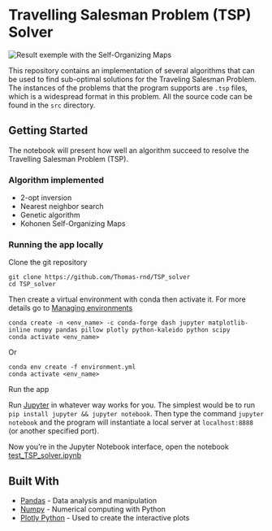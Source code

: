 # Travelling Salesman Problem (TSP) Solver

![Result exemple with the Self-Organizing Maps](https://github.com/Thomas-rnd/TSP_solver/blob/main/gif/kohonen_pka379.gif)

This repository contains an implementation of several algorithms that can be
used to find sub-optimal solutions for the Traveling Salesman Problem. The
instances of the problems that the program supports are `.tsp` files, which is
a widespread format in this problem. All the source code can be found in the
`src` directory.

## Getting Started

The notebook will present how well an algorithm succeed to resolve the Travelling Salesman Problem (TSP).

### Algorithm implemented

- 2-opt inversion
- Nearest neighbor search
- Genetic algorithm
- Kohonen Self-Organizing Maps

### Running the app locally

Clone the git repository

```
git clone https://github.com/Thomas-rnd/TSP_solver
cd TSP_solver
```

Then create a virtual environment with conda then activate it. For more details go to [Managing environments](https://docs.conda.io/projects/conda/en/latest/user-guide/tasks/manage-environments.html#create-env-file-manually)

```
conda create -n <env_name> -c conda-forge dash jupyter matplotlib-inline numpy pandas pillow plotly python-kaleido python scipy 
conda activate <env_name>
```

Or

```
conda env create -f environment.yml
conda activate <env_name>
```

Run the app

Run [Jupyter](https://jupyter.org/) in whatever way works for you. The simplest would be to run `pip install jupyter && jupyter notebook`.
Then type the command `jupyter notebook` and the program will instantiate a local server at `localhost:8888` (or another specified port).

Now you’re in the Jupyter Notebook interface, open the notebook [test_TSP_solver.ipynb](http://localhost:8888/notebooks/test_TSP_solver.ipynb) 

## Built With

- [Pandas](https://pandas.pydata.org) - Data analysis and manipulation
- [Numpy](https://pandas.pydata.org) - Numerical computing with Python
- [Plotly Python](https://plot.ly/python/) - Used to create the interactive plots
